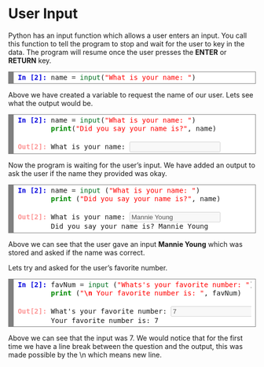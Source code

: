 # User Input

Python has an input function which allows a user enters an input. You call this function to tell the program to stop and wait for the user to key in the data. The program will resume once the user presses the **ENTER** or **RETURN** key.

<!-- HTML generated using hilite.me --><div style="background: #ffffff; overflow:auto;width:auto;border:solid gray;border-width:.1em .1em .1em .8em;padding:.2em .6em;"><pre style="margin: 0; line-height: 125%"><span style="color: #0000DD; font-weight: bold">In [2]:</span> name <span style="color: #333333">=</span> <span style="color: #007020">input</span>(<span style="color: red">&quot;What is your name: &quot;</span>)</pre></div>


Above we have created a variable to request the name of our user. Lets see what the output would be.

<!-- HTML generated using hilite.me --><div style="background: #ffffff; overflow:auto;width:auto;border:solid gray;border-width:.1em .1em .1em .8em;padding:.2em .6em;"><pre style="margin: 0; line-height: 125%"><span style="color: #0000DD; font-weight: bold">In [2]:</span> name <span style="color: #333333">=</span> <span style="color: #007020">input</span>(<span style="color: red">&quot;What is your name: &quot;</span>)<br>        <span style="color: #008800; font-weight: bold">print</span>(<span style="color: red">&quot;Did you say your name is?&quot;</span>, name)<br><br><span style="color: #fd9595; font-weight: bold">Out[2]:</span> What is your name: <input type="text" disabled></pre></div>

Now the program is waiting for the user’s input. We have added an output to ask the user if the name they provided was okay.

<!-- HTML generated using hilite.me --><div style="background: #ffffff; overflow:auto;width:auto;border:solid gray;border-width:.1em .1em .1em .8em;padding:.2em .6em;"><pre style="margin: 0; line-height: 125%"><span style="color: #0000DD; font-weight: bold">In [2]:</span> name <span style="color: #333333">=</span> <span style="color: #007020">input</span> (<span style="color: red">&quot;What is your name: &quot;</span>)<br>        <span style="color: #008800; font-weight: bold">print</span> (<span style="color: red">&quot;Did you say your name is?&quot;</span>, name)<br><br><span style="color: #fd9595; font-weight: bold">Out[2]:</span> What <span>is</span> your name: <input type="text" value="Mannie Young" disabled><br>        <span>Did you say your name is<span>?</span> Mannie Young</span></pre></div>


Above we can see that the user gave an input **Mannie Young** which was stored and asked if the name was correct. 

Lets try and asked for the user’s favorite number.

<!-- HTML generated using hilite.me --><div style="background: #ffffff; overflow:auto;width:auto;border:solid gray;border-width:.1em .1em .1em .8em;padding:.2em .6em;"><pre style="margin: 0; line-height: 125%"><span style="color: #0000DD; font-weight: bold">In [2]:</span> favNum <span style="color: #333333">=</span> <span style="color: #007020">input</span> (<span style="color: red">&quot;Whats&#39;s your favorite number: &quot;</span>)<br>        <span style="color: #008800; font-weight: bold">print</span> (<span style="color: red">&quot;</span><span style="color: #666666; font-weight: bold; color: red">\n</span><span style="color: red"> Your favorite number is: &quot;</span>, favNum)<br><br><span style="color: #fd9595; font-weight: bold">Out[2]:</span> What<span>&#39;s your favorite number: <input type="text" value="7" disabled></span><br>        <span>Your favorite number is: 7</span></pre></div>


Above we can see that the input was 7. We would notice that for the first time we have a line break between the question and the output, this was made possible by the \n which means new line.  
